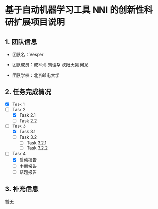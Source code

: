 # 基于自动机器学习工具 NNI 的创新性科研扩展项目说明

## 1. 团队信息

+ 团队名：Vesper

+ 团队成员：成军玮 刘佳华 欧阳天昊 何龙

+ 团队学校：北京邮电大学


## 2. 任务完成情况

- [x] Task 1
- [ ] Task 2
  - [x] Task 2.1
  - [ ] Task 2.2
- [ ] Task 3
  - [x] Task 3.1
  - [ ] Task 3.2
    - [ ] Task 3.2.1
    - [ ] Task 3.2.2
- [ ] Task 4
  + [x] 启动报告
  + [ ] 中期报告
  + [ ] 结题报告

## 3. 补充信息

暂无